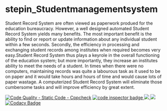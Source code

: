 # stepin_Studentmanagementsystem
Student Record System are often viewed as paperwork produed for the education bureaucracy. However, a well designed automated Student Record System yields many benefits. The most important benefit is the ability to find or report or update information about any individual student within a few seconds. Secondly, the efficiency in processing and exchanging student records among institutes when required becomes very easy.Student Record System thus plays a keyrole in the overall functioning of the education system; but more importantly, they increase an institutes ability to meet the needs of a student. In times when there were no computers, maintaining records was quite a labourous task as it used to be on paper and it would take hours and hours of time and would cause lots of paper wastage. A computerized Student Record System will eliminate those cumbersome tasks and will improve efficiency by great extent.


[![Code Quality - Static Code - Cppcheck](https://github.com/KareRakesh/stepin_librarymanagementsystem/actions/workflows/c-cpp.yml/badge.svg)](https://github.com/KareRakesh/stepin_librarymanagementsystem/actions/workflows/c-cpp.yml)
<a href="https://frontend.code-inspector.com/public/user/github/KareRakesh">
   <img src="https://code-inspector.com/public/badge/user/github/KareRakesh?style=light" alt="code inspector badge" />
  <img src="https://www.code-inspector.com/project/28779/score/svg"/>
  <img src="https://www.code-inspector.com/project/28779/status/svg"/>
</a>
[![Codacy Badge](https://app.codacy.com/project/badge/Grade/952a97af89684894af206be8ae4d0e9f)](https://www.codacy.com/gh/KareRakesh/stepin_librarymanagementsystem/dashboard?utm_source=github.com&amp;utm_medium=referral&amp;utm_content=KareRakesh/stepin_librarymanagementsystem&amp;utm_campaign=Badge_Grade)
